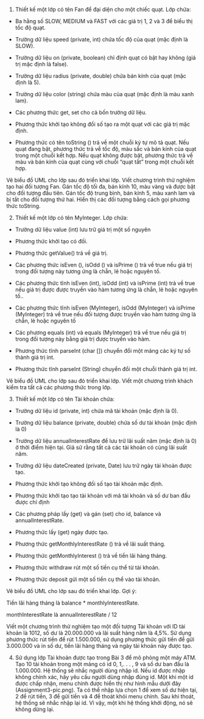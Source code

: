 1. Thiết kế một lớp có tên Fan để đại diện cho một chiếc quạt. Lớp chứa:

- Ba hằng số SLOW, MEDIUM và FAST với các giá trị 1, 2 và 3 để biểu thị tốc độ quạt.

- Trường dữ liệu speed (private, int) chứa tốc độ của quạt (mặc định là SLOW).

- Trường dữ liệu on (private, boolean) chỉ định quạt có bật hay không (giá trị mặc định là false).

- Trường dữ liệu radius (private, double) chứa bán kính của quạt (mặc định là 5).

- Trường dữ liệu color (string) chứa màu của quạt (mặc định là màu xanh lam).

- Các phương thức get, set cho cả bốn trường dữ liệu.

- Phương thức khởi tạo không đối số tạo ra một quạt với các giá trị mặc định.

- Phương thức có tên toString () trả về một chuỗi ký tự mô tả quạt. Nếu quạt đang bật, phương thức trả về tốc độ, màu sắc và bán kính của quạt trong một chuỗi kết hợp. Nếu quạt không được bật, phương thức trả về màu và bán kính của quạt cùng với chuỗi “quạt tắt” trong một chuỗi kết hợp.

Vẽ biểu đồ UML cho lớp sau đó triển khai lớp. Viết chương trình thử nghiệm tạo hai đối tượng Fan. Gán tốc độ tối đa, bán kính 10, màu vàng và được bật cho đối tượng đầu tiên. Gán tốc độ trung bình, bán kính 5, màu xanh lam và bị tắt cho đối tượng thứ hai. Hiển thị các đối tượng bằng cách gọi phương thức toString.

2. Thiết kế một lớp có tên MyInteger. Lớp chứa:

- Trường dữ liệu value (int) lưu trữ giá trị một số nguyên

- Phương thức khởi tạo có đối.

- Phương thức getValue() trả về giá trị.

- Các phương thức isEven (), isOdd () và isPrime () trả về true nếu giá trị trong đối tượng này tương ứng là chẵn, lẻ hoặc nguyên tố.

- Các phương thức tĩnh isEven (int), isOdd (int) và isPrime (int) trả về true nếu giá trị được được truyền vào hàm tương ứng là chẵn, lẻ hoặc nguyên tố..

- Các phương thức tĩnh isEven (MyInteger), isOdd (MyInteger) và isPrime (MyInteger) trả về true nếu đối tượng được truyền vào hàm tương ứng là chẵn, lẻ hoặc nguyên tố

- Các phương equals (int) và equals (MyInteger) trả về true nếu giá trị trong đối tượng này bằng giá trị được truyền vào hàm.

- Phương thức tĩnh parseInt (char []) chuyển đổi một mảng các ký tự số thành giá trị int.

- Phương thức tĩnh parseInt (String) chuyển đổi một chuỗi thành giá trị int.

Vẽ biểu đồ UML cho lớp sau đó triển khai lớp. Viết một chương trình khách kiểm tra tất cả các phương thức trong lớp.

 

3. Thiết kế một lớp có tên Tài khoản chứa:

- Trường dữ liệu id (private, int) chứa mã tài khoản (mặc định là 0).

- Trường dữ liệu balance (private, double) chứa số dư tài khoản (mặc định là 0)

- Trường dữ liệu annualInterestRate  để lưu trữ lãi suất năm (mặc định là 0) ở thời điểm hiện tại. Giả sử rằng tất cả các tài khoản có cùng lãi suất năm.

- Trường dữ liệu dateCreated (private, Date) lưu trữ ngày tài khoản được tạo.

- Phương thức khởi tạo không đối số tạo tài khoản mặc định.

- Phương thức khởi tạo tạo tài khoản với mã tài khoản và số dư ban đầu được chỉ định

- Các phương pháp lấy (get) và gán (set) cho id, balance  và annualInterestRate.

- Phương thức lấy (get) ngày được tạo.

- Phương thức getMonthlyInterestRate () trả về lãi suất tháng.

- Phương thức getMonthlyInterest () trả về tiền lãi hàng tháng.

- Phương thức withdraw rút một số tiền cụ thể từ tài khoản.

- Phương thức deposit gửi một số tiền cụ thể vào tài khoản.

Vẽ biểu đồ UML cho lớp sau đó triển khai lớp. Gợi ý:

Tiền lãi hàng tháng là balance * monthlyInterestRate.

monthInterestRate là annualInterestRate / 12

 Viết một chương trình thử nghiệm tạo một đối tượng Tài khoản với ID tài khoản là 1012, số dư là 20.000.000 và lãi suất hàng năm là 4,5%. Sử dụng phương thức rút tiền để rút 1.500.000, sử dụng phương thức gửi tiền để gửi 3.000.000 và in số dư, tiền lãi hàng tháng và ngày tài khoản này được tạo.

4. Sử dụng lớp Tài khoản được tạo trong Bài 3 để mô phỏng một máy ATM. Tạo 10 tài khoản trong một mảng có id 0, 1,. . . , 9 và số dư ban đầu là 1.000.000. Hệ thống sẽ nhắc người dùng nhập id. Nếu id được nhập không chính xác, hãy yêu cầu người dùng nhập đúng id. Một khi một id được chấp nhận, menu chính được hiển thị như hình mẫu dưới đây (Assignment3-pic.png). Ta có thể nhập lựa chọn 1 để xem số dư hiện tại, 2 để rút tiền, 3 để gửi tiền và 4 để thoát khỏi menu chính. Sau khi thoát, hệ thống sẽ nhắc nhập lại id. Vì vậy, một khi hệ thống khởi động, nó sẽ không dừng lại.